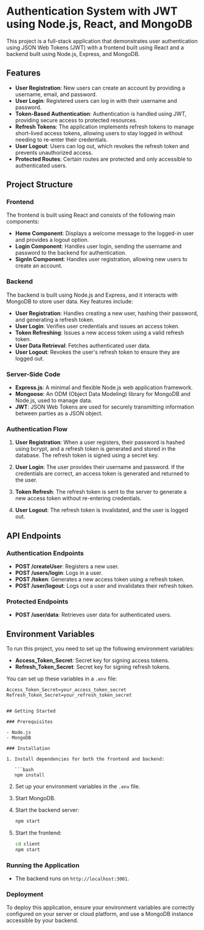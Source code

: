 # Authentication System with JWT using Node.js, React, and MongoDB

This project is a full-stack application that demonstrates user authentication using JSON Web Tokens (JWT) with a frontend built using React and a backend built using Node.js, Express, and MongoDB.

## Features

- **User Registration**: New users can create an account by providing a username, email, and password.
- **User Login**: Registered users can log in with their username and password.
- **Token-Based Authentication**: Authentication is handled using JWT, providing secure access to protected resources.
- **Refresh Tokens**: The application implements refresh tokens to manage short-lived access tokens, allowing users to stay logged in without needing to re-enter their credentials.
- **User Logout**: Users can log out, which revokes the refresh token and prevents unauthorized access.
- **Protected Routes**: Certain routes are protected and only accessible to authenticated users.

## Project Structure

### Frontend

The frontend is built using React and consists of the following main components:

- **Home Component**: Displays a welcome message to the logged-in user and provides a logout option.
- **Login Component**: Handles user login, sending the username and password to the backend for authentication.
- **SignIn Component**: Handles user registration, allowing new users to create an account.

### Backend

The backend is built using Node.js and Express, and it interacts with MongoDB to store user data. Key features include:

- **User Registration**: Handles creating a new user, hashing their password, and generating a refresh token.
- **User Login**: Verifies user credentials and issues an access token.
- **Token Refreshing**: Issues a new access token using a valid refresh token.
- **User Data Retrieval**: Fetches authenticated user data.
- **User Logout**: Revokes the user's refresh token to ensure they are logged out.

### Server-Side Code

- **Express.js**: A minimal and flexible Node.js web application framework.
- **Mongoose**: An ODM (Object Data Modeling) library for MongoDB and Node.js, used to manage data.
- **JWT**: JSON Web Tokens are used for securely transmitting information between parties as a JSON object.

### Authentication Flow

1. **User Registration**: When a user registers, their password is hashed using bcrypt, and a refresh token is generated and stored in the database. The refresh token is signed using a secret key.

2. **User Login**: The user provides their username and password. If the credentials are correct, an access token is generated and returned to the user.

3. **Token Refresh**: The refresh token is sent to the server to generate a new access token without re-entering credentials.

4. **User Logout**: The refresh token is invalidated, and the user is logged out.

## API Endpoints

### Authentication Endpoints

- **POST /createUser**: Registers a new user.
- **POST /users/login**: Logs in a user.
- **POST /token**: Generates a new access token using a refresh token.
- **POST /user/logout**: Logs out a user and invalidates their refresh token.

### Protected Endpoints

- **POST /user/data**: Retrieves user data for authenticated users.

## Environment Variables

To run this project, you need to set up the following environment variables:

- **Access_Token_Secret**: Secret key for signing access tokens.
- **Refresh_Token_Secret**: Secret key for signing refresh tokens.

You can set up these variables in a `.env` file:

```plaintext
Access_Token_Secret=your_access_token_secret
Refresh_Token_Secret=your_refresh_token_secret


## Getting Started

### Prerequisites

- Node.js
- MongoDB

### Installation

1. Install dependencies for both the frontend and backend:

   ```bash
   npm install
   ```

2. Set up your environment variables in the `.env` file.

3. Start MongoDB.

4. Start the backend server:

   ```bash
   npm start
   ```

5. Start the frontend:

   ```bash
   cd client
   npm start
   ```

### Running the Application

- The backend runs on `http://localhost:3001`.

### Deployment

To deploy this application, ensure your environment variables are correctly configured on your server or cloud platform, and use a MongoDB instance accessible by your backend.

